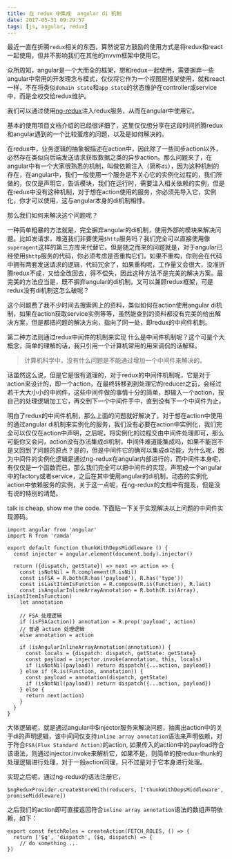 ```yaml
---
title: 在 redux 中集成  angular di 机制
date: 2017-05-31 09:29:57
tags: [js, angular, redux]
---
```

最近一直在折腾``redux``相关的东西，算然说官方鼓励的使用方式是将redux和react一起使用，但并不影响我们在其他的mvvm框架中使用它。

众所周知，angular是一个大而全的框架，想和redux一起使用，需要摒弃一些angular中常用的开发理念与模式，仅仅将它作为一个视图层框架使用，就和react一样，不在将类似``domain state``和``app state``的状态维护在controller或service中，而是全权交给redux维护。

我们可以通过使用[ng-redux](https://github.com/angular-redux/ng-redux)注入redux服务，从而在angular中使用它。

基本的使用项目文档介绍的已经很详细了，这里仅仅想分享在这段时间折腾redux和angular遇到的一个比较蛋疼的问题，以及是如何解决的。

在redux中，业务逻辑的抽象被描述在action中，因此除了一些同步action以外，必然存在类似向后端发送请求获取数据之类的异步action。那么问题来了，在angular中有一个大家很熟悉的机制，叫做依赖注入（简称``di``），因为这种机制的存在，在angular中，我们一般使用一个服务是不关心它的实例化过程的，我们所做的，仅仅是声明它，告诉模块，我们在运行时，需要注入相关依赖的实例，但是在redux中没有这种机制，对于想在action使用的服务，你必须先导入它，实例化，你才可以使用，这与angular本身的di机制相悖。

那么我们如何来解决这个问题呢？

一种简单粗暴的方法就是，完全摒弃angular的di机制，使用外部的模块来解决问题。比如发请求，难道我们非要使用``$http``服务吗？我们完全可以直接使用像``superagent``这样的第三方库来代替它。但是随之而来的问题就是，对于angular已经使用``$http``服务的代码，你必须考虑是否重构它们，如果不重构，你则会在代码中拥有两套发送请求的逻辑，代码冗余了，如果重构呢，工作量又会很大，没准折腾redux不成，又给全改回去，得不偿失，因此这种方法不是完美的解决方案。最完美的方法应当是，既不摒弃angular的di机制，又可以兼顾redux框架，可是redux没有di机制这怎么破呢？

这个问题费了我不少时间去搜索网上的资料，类似如何在action使用angular di机制，如果在action获取service实例等等，虽然能查到的资料都没有完美的给出解决方案，但是都把问题的解决方向，指向了同一处，即redux的中间件机制。

第二种方法则通过redux中间件的机制来实现
什么是中间件机制呢？这个可是个大概念，简单的理解的话，我只引用一个计算机常用的用来调侃的话解释。
> 计算机科学中，没有什么问题是不能通过增加一个中间件来解决的。

话虽然这么说，但是它是很有道理的，对于redux的中间件机制呢，它是对于action来设计的，即一个action，在最终转移到到处理它的reducer之前，会经过若干大大小小的中间件，这些中间件做的事情十分的简单，即输入一个action，按自己的处理逻辑加工它，再交到下一个中间件手中，直到没有下一个中间件为止。

明白了redux的中间件机制，那么上面的问题就好解决了，对于想在action中使用的通过angular di机制来实例化的服务，我们没有必要在action中实例化，我们完全可以仅仅在action中声明，之后呢，将实例化的过程交由中间件处理即可，那么可能你又会问，action没有办法集成di机制，中间件难道能集成吗，如果不能岂不是又回到了问题的原点？是的，但是中间件它的确可以集成di功能，为什么呢，因为中间件的实例化逻辑是通过ng-redux在angular内部进行的，而中间件本身呢，有仅仅是一个函数而已，那么我们完全可以把中间件的实现，声明成一个angular中的factory或者service，之后在其中使用angular的di机制，动态的实例化action中依赖服务的实例，关于这一点呢，在ng-redux的文档中有提及，但是没有说的特别的清楚。

talk is cheap, show me the code. 下面贴一下关于实现解决以上问题的中间件实现源码。

```
import angular from 'angular'
import R from 'ramda'

export default function thunkWithDepsMiddleware () {
  const injector = angular.element(document.body).injector()

  return ({dispatch, getState}) => next => action => {
    const isNotNil = R.complement(R.isNil)
    const isFSA = R.both(R.has('payload'), R.has('type'))
    const isLastItemIsFunction = R.compose(R.is(Function), R.last)
    const isAngularInlineArrayAnnotation = R.both(R.is(Array), isLastItemIsFunction)
    let annotation

    // FSA 处理逻辑
    if (isFSA(action)) annotation = R.prop('payload', action)
    // 普通 action 处理逻辑
    else annotation = action

    if (isAngularInlineArrayAnnotation(annotation)) {
      const locals = {dispatch: dispatch, getState: getState}
      const payload = injector.invoke(annotation, this, locals)
      if (isNotNil(payload)) return dispatch({...action, payload})
    } else if (R.is(Function, annotation)) {
      const payload = annotation(dispatch, getState)
      if (isNotNil(payload)) return dispatch({...action, payload})
    } else {
      return next(action)
    }
  }
}

```
大体逻辑呢，就是通过angular中$injector服务来解决问题，抽离出action中的关于di的声明逻辑，该中间间仅支持``inline array annotation``语法来声明依赖，对于符合``FSA(Flux Standard Action)``的action, 如果传入的action中的payload符合该语法，则通过injector.invoke来解析它，如果不是，则简单的按redux-thunk的处理逻辑进行处理，对于一般action同理，只不过是对于它本身进行处理。

实现之后呢，通过ng-redux的语法注册它，
```
$ngReduxProvider.createStoreWith(reducers, ['thunkWithDepsMiddleware', promiseMiddleware])
```
之后我们的action即可直接返回符合``inline array annotation``语法的数组声明依赖，如下：
```
export const fetchRoles = createAction(FETCH_ROLES, () => {
  return ['$q', 'dispatch', ($q, dispatch) => {
    // do something ...
})
```
